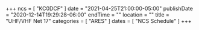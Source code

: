 +++
ncs = [ "KC0DCF" ]
date = "2021-04-25T21:00:00-05:00"
publishDate = "2020-12-14T19:29:28-06:00"
endTime = ""
location = ""
title = "UHF/VHF Net 17"
categories = [ "ARES" ]
dates = [ "NCS Schedule" ]
+++
